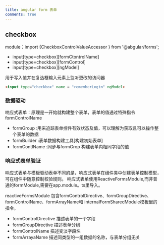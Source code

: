 ```yaml
---
title: angular form 表单
comments: true
---
```

## checkbox

module：import &#123;CheckboxControlValueAccessor &#125; from '@abgular/forms';

- input[type=checkbox][formCtontrolName]
- input[type=checkbox][formControl]
- input[type=checkbox][ngModel]

用于写入值并在复选框输入元素上监听更改的访问器

```html
<input type="checkbox" name = "rememberLogin" ngModel>
```
<!--more-->
### 数据驱动
响应式表单：原理是一开始就构建整个表单，表单的值通过特殊指令formControlName 

- formGroup :用来追踪表单控件有效状态及值，可以理解为获取且可以操作整个表单的数据
- formBuilder :表单数据构建工具[构建初始表单]
- formContlName :同步与formGrop 构建表单内相同字段的值

### 响应式表单验证
响应式表单与模板驱动表单不同的是，响应式表单在组件类中创建表单控制模型，可在组件中随意控制校验规则。
响应式表单使用ReactiveFormsModule,而非普通的formModule,需要在app.module。ts里导入。

reactiveFormsModule 包含formControlDirective、formGroupDirective、formControlName、formArrayName和
internalFormSharedModule模板里的指令。
- formControlDirective 描述表单的一个字段
- formGroupDirective 描述表单分组
- formControlName 描述变淡字段名
- formArrayaName 描述同类型的一组数据的名称，与表单分组无关